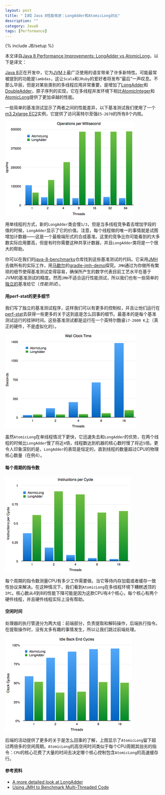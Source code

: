 ```yaml
---
layout: post
title: "【译】Java 8性能改进：LongAdder和AtomicLong对比"
description: ""
category: Java8
tags: [Performance]
---
```

{% include JB/setup %}

本文译自[Java 8 Performance Improvements: LongAdder vs AtomicLong](http://blog.palominolabs.com/?p=255)，以下是译文：

[Java 8](https://jdk8.java.net/)正在开发中，它为[JVM](http://en.wikipedia.org/wiki/Java_virtual_machine)上最广泛使用的语言带来了许多新特性。可能最常被提到的功能是`lambdas`，这让`Scala`和`JRuby`的爱好者将发布“最后”一声叹息。不那么华丽，但是对某些类别的多线程应用非常重要，是增加了[LongAdder](http://download.java.net/jdk8/docs/api/java/util/concurrent/atomic/LongAdder.html)和[DoubleAdder](http://download.java.net/jdk8/docs/api/java/util/concurrent/atomic/DoubleAdder.html)，原子序列的实现，它在多线程并发环境下相比[AtomicInteger](http://download.java.net/jdk8/docs/api/java/util/concurrent/atomic/AtomicInteger.html)和[AtomicLong](http://download.java.net/jdk8/docs/api/java/util/concurrent/atomic/AtomicLong.html)提供了更加卓越的性能。

一些简单的基准测试显示了两者之间的性能差异，以下基准测试我们使用了一个[m3.2xlarge EC2](http://aws.amazon.com/ec2/instance-types/instance-details/)实例，它提供了访问英特尔至强`E5-2670`的所有8个内核。
 
<img class="imgaligncenter" src="/images/long-adder-vs-atomic-long-1.png" />

用单线程的方式，新的`LongAdder`类会慢`1/3`，但是当多线程竞争着去增加字段的值的时候，`LongAdder`显示了它的价值。注意，每个线程做的唯一的事情就是试图增加计数器——这是一个最极端形式的合成基准。这里的竞争比你可能看到的大多数实际应用要高，但是有时你需要这种共享计数器，并且`LongAdder`类将是一个很大的帮助。

你可以在我们的[java-8-benchmarks](https://github.com/palominolabs/java-8-benchmarks)仓库找到这些基准测试的代码。它采用[JMH](http://openjdk.java.net/projects/code-tools/jmh/)去做所有的实际工作，用[马歇尔](http://blog.palominolabs.com/author/marshall/)的[gradle-jmh-demo](https://bitbucket.org/marshallpierce/gradle-jmh-demo)探究。`JMH`通过为你做所有繁琐的细节使得基准测试变得容易，确保所产生的数字代表目前工艺水平在基于JVM的基准测试的精度。然而`JMH`不适合运行性能测试，所以我们也有一些简单的[独立的](https://github.com/palominolabs/java-8-benchmarks/blob/master/standalone/src/main/java/com/palominolabs/benchmark/IncrementingBenchmark.java)基准给它（*性能测试*）。

#### 用perf-stat的更多细节

我们写了独立的基准测试程序，这样我们可以有更多的控制权，并且让他们运行在[perf-stat](https://perf.wiki.kernel.org/index.php/Tutorial)去获得一些更多的关于这到底是怎么回事的细节。最基本的是每个基准测试运行的挂钟时间。这些基准测试都是运行在一个英特尔酷睿`i7-2600 K`上（真正的硬件，不是虚拟化的）。

<img class="imgaligncenter" src="/images/long-adder-vs-atomic-long-2.png" />

虽然`AtomicLong`在单线程情况下更快，它迅速失去和`LongAdder`的优势，在两个线程的时候比`LongAdder`慢了将近`4`倍，线程数达到机器的核心数时慢了将近`5`倍。更令人印象深刻的是，`LongAdder`的表现是恒定的，直到线程的数量超过CPU的物理核心数量（在例4）。

#### 每个周期的指令数

<img class="imgaligncenter" src="/images/long-adder-vs-atomic-long-3.png" />

每个周期的指令数测量CPU有多少工作需要做。当它等待内存加载或者缓存一致性协议来解决。在这种情况下，我们看到`AtomicLong`在多线程环境下糟糕透顶的`IPC`。核心数从4到8的性能下降可能是因为这款CPU有4个核心，每个核心有两个硬件线程，并且硬件线程实际上没有帮助。

#### 空闲时间

处理器的执行管道分为两大组：前端部分，负责提取和解码操作，后端执行指令。在提取操作时，没有太多有趣的事情发生，所以让我们跳过前端处理。

<img class="imgaligncenter" src="/images/long-adder-vs-atomic-long-4.png" />

后端的活动提供了更多的关于是怎么回事的了解，上图显示了`AtomicLong`留下超过两倍多的空闲周期。`AtomicLong`的高空闲时间类似于每个CPU周期其拙劣的指令：`CPU`的核心花费了大量的时间去决定哪个核心控制包含`AtomicLong`的高速缓存行。


#### 参考资料

- [A more detailed look at LongAdder](http://minddotout.wordpress.com/2013/05/11/java-8-concurrency-longadder/)
- [Using JMH to Benchmark Multi-Threaded Code](http://psy-lob-saw.blogspot.com/2013/05/using-jmh-to-benchmark-multi-threaded.html)
